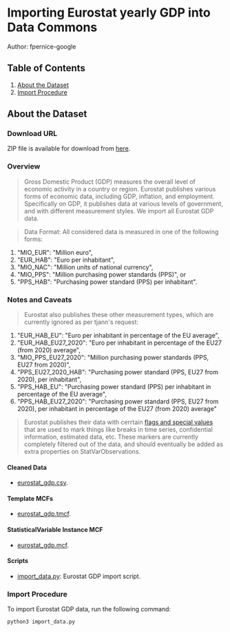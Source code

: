 # Importing Eurostat yearly GDP into Data Commons

Author: fpernice-google

## Table of Contents

1. [About the Dataset](#about-the-dataset)
1. [Import Procedure](#Import-Procedure)

## About the Dataset

### Download URL

ZIP file is available for download from [here](https://ec.europa.eu/eurostat/estat-navtree-portlet-prod/BulkDownloadListing?file=data/nama_10r_3gdp.tsv.gz).

### Overview

> Gross Domestic Product (GDP) measures the overall level of economic activity in a country or region. Eurostat publishes various forms of economic data, including GDP, inflation, and employment. Specifically on GDP, it publishes data at various levels of government, and with different measurement styles. We import all Eurostat GDP data.

> Data Format: All considered data is measured in one of the following forms:
1. "MIO_EUR": "Million euro",
2. "EUR_HAB":	"Euro per inhabitant",
3. "MIO_NAC": "Million units of national currency",
4. "MIO_PPS":	"Million purchasing power standards (PPS)", or
5. "PPS_HAB":	"Purchasing power standard (PPS) per inhabitant".


### Notes and Caveats

> Eurostat also publishes these other measurement types, which are currently ignored as per tjann's request:
1. "EUR_HAB_EU": "Euro per inhabitant in percentage of the EU average",
1. "EUR_HAB_EU27_2020": "Euro per inhabitant in percentage of the EU27 (from 2020) average",
1. "MIO_PPS_EU27_2020": "Million purchasing power standards (PPS, EU27 from 2020)",
1. "PPS_EU27_2020_HAB": "Purchasing power standard (PPS, EU27 from 2020), per inhabitant",
1. "PPS_HAB_EU": "Purchasing power standard (PPS) per inhabitant in percentage of the EU average",
1. "PPS_HAB_EU27_2020": "Purchasing power standard (PPS, EU27 from 2020), per inhabitant in percentage of the EU27 (from 2020) average"

> Eurostat publishes their data with cerrtain [flags and special values](https://ec.europa.eu/eurostat/data/database/information) that are used to mark things like breaks in time series, confidential information, estimated data, etc. These markers are currently completely filtered out of the data, and should eventually be added as extra properties on StatVarObservations.

#### Cleaned Data
- [eurostat_gdp.csv](eurostat_gdp.csv).

#### Template MCFs
- [eurostat_gdp.tmcf](eurostat_gdp.tmcf).

#### StatisticalVariable Instance MCF
- [eurostat_gdp.mcf](eurostat_gdp.mcf).

#### Scripts
- [import_data.py](import_data.py): Eurostat GDP import script.


### Import Procedure

To import Eurostat GDP data, run the following command:
```
python3 import_data.py
```
